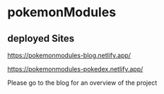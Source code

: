 # pokemonModules

## deployed Sites
https://pokemonmodules-blog.netlify.app/

https://pokemonmodules-pokedex.netlify.app/

Please go to the blog for an overview of the project
